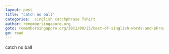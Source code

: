 ```yaml
---
layout: post
title: "catch no ball"
categories:  singlish catchphrase Tshirt
author: remembersingapore.org
goto: remembersingapore.org/2011/08/21/best-of-singlish-words-and-phrases/
go: read
---
```

catch no ball
